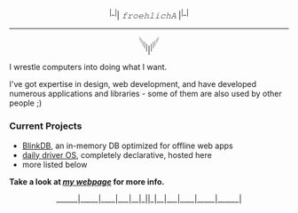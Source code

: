 $$
{}^|\_|| \ 𝚏𝚛𝚘𝚎𝚑𝚕𝚒𝚌𝚑𝙰 \ |{}^|\_|
$$

---

$$
{}^{{}^{{}^{{}^{{}^{{}^{|}}}}}}{}^{{}^{{}^{{}^{{}^{|}}}}}{}^{{}^{{}^{{}^{|}}}}{}^{{}^{{}^{|}}}{}^{{}^{|}}{}^{|}|{}^{|}{}^{{}^{|}}{}^{{}^{{}^{|}}}{}^{{}^{{}^{{}^{|}}}}{}^{{}^{{}^{{}^{{}^{|}}}}}{}^{{}^{{}^{{}^{{}^{{}^{|}}}}}}
$$

I wrestle computers into doing what I want.

I've got expertise in design, web development, and have developed numerous applications and libraries - some of them are also used by other people ;)

### Current Projects

- [BlinkDB](https://blinkdb.io/), an in-memory DB optimized for offline web apps
- [daily driver OS](https://github.com/froehlichA/driverOS), completely declarative, hosted here
- more listed below

**Take a look at *[my webpage](https://froehlich.network)* for more info.** 

$$
{}\_{{}\_{{}\_{{}\_{{}\_{{}\_{|}}}}}}{}\_{{}\_{{}\_{{}\_{{}\_{|}}}}}{}\_{{}\_{{}\_{{}\_{|}}}}{}\_{{}\_{{}\_{|}}}{}\_{{}\_{|}}{}\_{|}|{}\_{|}{}\_{{}\_{|}}{}\_{{}\_{{}\_{|}}}{}\_{{}\_{{}\_{{}\_{|}}}}{}\_{{}\_{{}\_{{}\_{{}\_{|}}}}}{}\_{{}\_{{}\_{{}\_{{}\_{{}\_{|}}}}}}
$$
